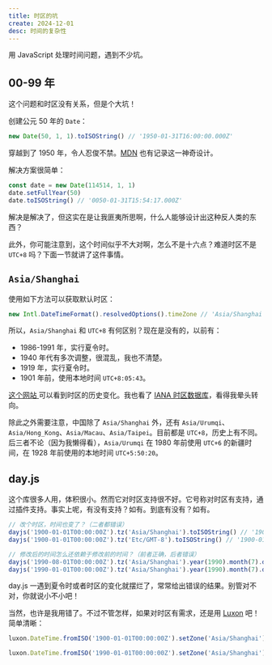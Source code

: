 ```yaml
---
title: 时区的坑
create: 2024-12-01
desc: 时间的复杂性
---
```


用 JavaScript 处理时间问题，遇到不少坑。

## 00-99 年

这个问题和时区没有关系，但是个大坑！

创建公元 50 年的 `Date`：

```js
new Date(50, 1, 1).toISOString() // '1950-01-31T16:00:00.000Z'
```

穿越到了 1950 年，令人忍俊不禁。[MDN](https://developer.mozilla.org/zh-CN/docs/Web/JavaScript/Reference/Global_Objects/Date/Date) 也有记录这一神奇设计。

解决方案很简单：

```js
const date = new Date(114514, 1, 1)
date.setFullYear(50)
date.toISOString() // '0050-01-31T15:54:17.000Z'
```

解决是解决了，但这实在是让我匪夷所思啊，什么人能够设计出这种反人类的东西？

此外，你可能注意到，这个时间似乎不大对啊，怎么不是十六点？难道时区不是 `UTC+8` 吗？下面一节就讲了这件事情。

## `Asia/Shanghai`

使用如下方法可以获取默认时区：

```js
new Intl.DateTimeFormat().resolvedOptions().timeZone // 'Asia/Shanghai'
```

所以，`Asia/Shanghai` 和 `UTC+8` 有何区别？现在是没有的，以前有：

- 1986-1991 年，实行夏令时。
- 1940 年代有多次调整，很混乱，我也不清楚。
- 1919 年，实行夏令时。
- 1901 年前，使用本地时间 `UTC+8:05:43`。

[这个网站 ](https://www.timeanddate.com/time/zone/china/shanghai)可以看到时区的历史变化。我也看了 [IANA 时区数据库](https://www.iana.org/time-zones)，看得我晕头转向。

除此之外需要注意，中国除了 `Asia/Shanghai` 外，还有 `Asia/Urumqi`、`Asia/Hong_Kong`、`Asia/Macau`、`Asia/Taipei`。目前都是 `UTC+8`，历史上有不同。后三者不论（因为我懒得看），`Asia/Urumqi` 在 1980 年前使用 `UTC+6` 的新疆时间，在 1928 年前使用的本地时间 `UTC+5:50:20`。

## day.js

这个库很多人用，体积很小。然而它对时区支持很不好。它号称对时区有支持，通过插件支持。事实上呢，有没有支持？如有。到底有没有？如有。

```js
// 改个时区，时间也变了？（二者都错误）
dayjs('1900-01-01T00:00:00Z').tz('Asia/Shanghai').toISOString() // '1900-01-01T00:05:00.000Z'
dayjs('1900-01-01T00:00:00Z').tz('Etc/GMT-8').toISOString() // '1900-01-01T00:05:17.000Z'

// 修改后的时间怎么还依赖于修改前的时间？（前者正确，后者错误）
dayjs('1990-08-01T00:00:00Z').tz('Asia/Shanghai').year(1990).month(7).date(1).hour(0).minute(0).second(0).toISOString() // '1990-07-31T15:00:00.000Z' 
dayjs('1990-01-01T00:00:00Z').tz('Asia/Shanghai').year(1990).month(7).date(1).hour(0).minute(0).second(0).toISOString() // '1990-07-31T16:00:00.000Z'
```

day.js 一遇到夏令时或者时区的变化就摆烂了，常常给出错误的结果。别管对不对，你就说小不小吧！

当然，也许是我用错了。不过不管怎样，如果对时区有需求，还是用 [Luxon](https://moment.github.io/luxon/) 吧！简单清晰：

```js
luxon.DateTime.fromISO('1900-01-01T00:00:00Z').setZone('Asia/Shanghai').toISO() // '1900-01-01T08:05:43.000+08:05'

luxon.DateTime.fromISO('1990-01-01T00:00:00Z').setZone('Asia/Shanghai').set({ year: 1990, month: 8, day: 1, hour: 0, minute: 0, second: 0 }).toISO() // '1990-08-01T00:00:00.000+09:00'
```
